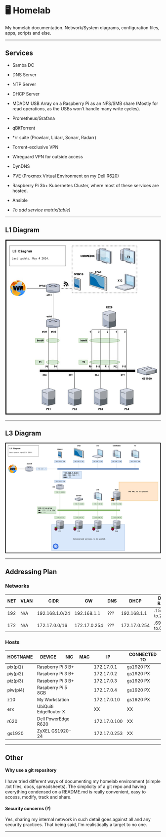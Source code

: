 # 🖥 Homelab 
My homelab documentation. Network/System diagrams, configuration files, apps, scripts and else.

--------------------

## Services

- Samba DC
- DNS Server
- NTP Server
- DHCP Server
- MDADM USB Array on a Raspberry Pi as an NFS/SMB share (Mostly for read operations, as the USBs won't handle many write cycles).
- Prometheus/Grafana
- qBitTorrent
- *rr suite (Prowlarr, Lidarr, Sonarr, Radarr)
- Torrent-exclusive VPN
- Wireguard VPN for outside access
- DynDNS
- PVE (Proxmox Virtual Environment on my Dell R620)
- Raspberry Pi 3b+ Kubernetes Cluster, where most of these services are hosted.
- Ansible

- *To add service matrix(table)*

-------------------

## L1 Diagram

![L1Diagram](diagrams/L1Diagram.jpg)

--------------------

## L3 Diagram

![L3Diagram](diagrams/L3Diagram.jpg)

--------------------

## Addressing Plan

### Networks

<table>
  <thead>
    <tr>
      <th>NET</th>
      <th>VLAN</th>
      <th>CIDR</th>
      <th>GW</th>
      <th>DNS</th>
      <th>DHCP</th>
      <th>DHCP Range</th>
      <th>Static IPs Range</th>
    </tr>
  </thead>
  <tbody>
    <tr>
      <td>192</td>
      <td>N/A</td>
      <td>192.168.1.0/24</td>
      <td>192.168.1.1</td>
      <td>???</td>
      <td>192.168.1.1</td>
      <td>.151 to.200</td>
      <td>.1 to.150</td>
    </tr>
    <tr>
      <td>172</td>
      <td>N/A</td>
      <td>172.17.0.0/16</td>
      <td>172.17.0.254</td>
      <td>???</td>
      <td>172.17.0.254</td>
      <td>.69.0 to.69.255</td>
      <td>.0.1 to.10.255</td>
    </tr>
  </tbody>
</table>


### Hosts

<table>
  <thead>
    <tr>
      <th>HOSTNAME</th>
      <th>DEVICE</th>
      <th>NIC</th>
      <th>MAC</th>
      <th>IP</th>
      <th>CONNECTED TO</th>
    </tr>
  </thead>
  <tbody>
    <tr>
      <td>pix(pi1)</td>
      <td colspan="2">Raspberry Pi 3 B+</td>
      <td></td>
      <td>172.17.0.1</td>
      <td>gs1920 PX</td>
    </tr>
    <tr>
      <td>piy(pi2)</td>
      <td colspan="2">Raspberry Pi 3 B+</td>
      <td></td>
      <td>172.17.0.2</td>
      <td>gs1920 PX</td>
    </tr>
    <tr>
      <td>piz(pi3)</td>
      <td colspan="2">Raspberry Pi 3 B+</td>
      <td></td>
      <td>172.17.0.3</td>
      <td>gs1920 PX</td>
    </tr>
    <tr>
      <td>piw(pi4)</td>
      <td colspan="2">Raspberry Pi 5 8GB</td>
      <td></td>
      <td>172.17.0.4</td>
      <td>gs1920 PX</td>
    </tr>
    <tr>
      <td>z10</td>
      <td colspan="2">My Workstation</td>
      <td></td>
      <td>172.17.0.10</td>
      <td>gs1920 PX</td>
    </tr>
    <tr>
      <td>erx</td>
      <td colspan="2">UbiQuiti EdgeRouter X</td>
      <td></td>
      <td>XX</td>
      <td>XX</td>
    </tr>
    <tr>
      <td>r620</td>
      <td colspan="2">Dell PowerEdge R620</td>
      <td></td>
      <td>172.17.0.100</td>
      <td>XX</td>
    </tr>
    <tr>
      <td>gs1920</td>
      <td colspan="2">ZyXEL GS1920-24</td>
      <td></td>
      <td>172.17.0.253</td>
      <td>XX</td>
    </tr>
  </tbody>
</table>


--------------------

## Other

#### Why use a git repository

I have tried different ways of documenting my homelab environment (simple .txt files, docs, spreadsheets). The simplicity of a git repo and having everything condensed on a README.md is really convenient, easy to access, modify, track and share.

#### Security concerns (?)

Yes, sharing my internal network in such detail goes against all and any security practices. That being said, I'm realistically a target to no one.

--------------------
